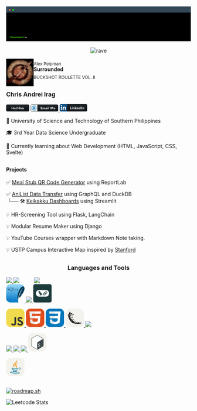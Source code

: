 <!-- Music -->

<p style="text-align: center;">
  <img loop="false" src="https://github.com/iragca/web-hosting/blob/main/web-assets/terminal.gif?raw=true" alt="terminal">
</p>

<p style="text-align: center;">
  <img src="https://github.com/iragca/web-hosting/blob/main/web-assets/blsuecube.gif?raw=true" alt="rave" />
</p>

<img align="left" src="https://github.com/iragca/web-hosting/blob/main/web-assets/logo_collection/alex_peipman_surrounded.jpg?raw=true" alt="alex-piepman_surrounded" width="75px">

<sub>Alex Peipman</sub><br>
**Surrounded**<br>
<sub>BUCKSHOT ROULETTE VOL. II</sub>

<h2></h2>

<!-- User -->

### Chris Andrei Irag

<p align="left">
  <img width="63px" src="https://github.com/MikeCodesDotNET/ColoredBadges/raw/master/svg/pronouns/hehim.svg"/>
  <a href="mailto:chrisandrei.irag@1.ustp.edu.ph">
    <img width="75px" src="https://github.com/MikeCodesDotNET/ColoredBadges/raw/master/svg/social/email_me.svg"/>
  </a>
  <a href="https://www.linkedin.com/in/chris-andrei-irag/">
    <img width="75px" src="https://github.com/MikeCodesDotNET/ColoredBadges/raw/master/svg/social/linkedin.svg"/>
  </a>
</p>

🏫 University of Science and Technology of Southern Philippines

🎓 3rd Year Data Science Undergraduate

📖 Currently learning about Web Development (HTML, JavaScript, CSS, Svelte)

<h2></h2>

#### Projects

✅ [Meal Stub QR Code Generator](https://github.com/iragca/QR-Code-Generator) using ReportLab

✅ [AniList Data Transfer](https://github.com/iragca/Anilist-Data-Transfer) using GraphQL and DuckDB <br>
‎ └── 🛠 [Keikakku Dashboards](https://github.com/iragca/keikakku-dashboards) using Streamlit

💡 HR-Screening Tool using Flask, LangChain

💡 Modular Resume Maker using Django

💡 YouTube Courses wrapper with Markdown Note taking.

💡 USTP Campus Interactive Map inspired by [Stanford](https://campus-map.stanford.edu/)

<h2></h2>

<!-- Languages and Tools -->

<h3 style="text-align: center;">Languages and Tools</h3>

<div>

<img align="right" src="https://github-readme-stats.vercel.app/api/top-langs/?username=iragca&show_icons=true&hide_border=true&layout=compact&hide=jupyter%20notebook,html&langs_count=8&theme=dracula&exclude_repo=Anilist-Data-Transfer" width="428">

<p align="left">
  <a href="https://www.python.org/">
    <img width="50px"src="https://github.com/ixrzr/skills-icons/raw/main/icons/python.svg"/>
  </a>
  <a href="https://scikit-learn.org/">
    <img width="50px"src="https://github.com/ixrzr/skills-icons/raw/main/icons/scikitlearn.svg"/>
  </a>
  <a href="https://www.sqlite.org/">
    <img width="50px"src="https://github.com/tandpfun/skill-icons/raw/main/icons/SQLite.svg"/>
  </a>
  <a href="https://graphql.org/">
    <img width="50px"src="https://github.com/ixrzr/skills-icons/raw/main/icons/graphql.svg"/>
  </a>
  <a href="https://www.langchain.com/">
    <img width="50px" src="https://github.com/ixrzr/skills-icons/raw/main/icons/langchain.svg">
  </a>
  </div>
</p>

<p align="left">
  <a href="https://www.ecma-international.org/publications-and-standards/standards/ecma-262/">
    <img width="50px"src="https://github.com/tandpfun/skill-icons/raw/main/icons/JavaScript.svg"/>
  </a>
  <a href="https://html.spec.whatwg.org/multipage/">
    <img width="50px"src="https://github.com/tandpfun/skill-icons/raw/main/icons/HTML.svg"/>
  </a>
  <a href="https://drafts.csswg.org/">
    <img width="50px"src="https://github.com/tandpfun/skill-icons/raw/main/icons/CSS.svg"/>
  </a>
  <a href="https://flask.palletsprojects.com/en/stable/">
    <img width="50px"src="https://github.com/tandpfun/skill-icons/raw/main/icons/Flask-Light.svg"/>
  </a>
  <a href="https://streamlit.io/">
    <img width="50px"src="https://github.com/ixrzr/skills-icons/raw/main/icons/streamlit.svg"/>
  </a>
</p>

<p align="left">
  <a href="https://aws.amazon.com/">
    <img width="50px"src="https://github.com/ixrzr/skills-icons/raw/main/icons/amazonwebservices.svg"/>
  </a>
  <a href="https://www.cloudflare.com/">
    <img width="50px"src="https://github.com/ixrzr/skills-icons/raw/main/icons/cloudflare.svg"/>
  </a>
  <a href="https://www.docker.com/">
    <img width="50px"src="https://github.com/ixrzr/skills-icons/raw/main/icons/docker.svg"/>
  </a>
  <a href="https://www.gnu.org/software/bash/">
    <img width="50px"src="https://github.com/tandpfun/skill-icons/raw/main/icons/Bash-Light.svg"/>
  </a>
</p>

<p align="left">
  <a href="https://www.java.com/en/">
    <img width="50px"src="https://github.com/tandpfun/skill-icons/raw/main/icons/Java-Light.svg"/>
  </a>
</p>

<h2></h2>

<!-- Miscellaneous  -->

[![roadmap.sh](https://roadmap.sh/card/tall/6810e6acfe43d1abf25621df?variant=dark)](https://roadmap.sh)

![Leetcode Stats](https://leetcard.jacoblin.cool/iragca?ext=activity)
